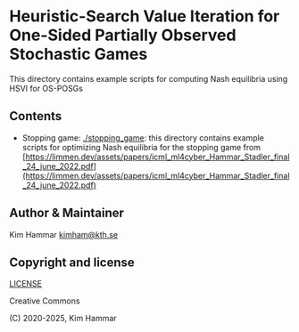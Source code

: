 # Heuristic-Search Value Iteration for One-Sided Partially Observed Stochastic Games

This directory contains example scripts for computing Nash equilibria using HSVI for OS-POSGs

## Contents 

- Stopping game: [./stopping_game](stopping_game): this directory contains example scripts for optimizing Nash equilibria for the stopping game from [https://limmen.dev/assets/papers/icml_ml4cyber_Hammar_Stadler_final_24_june_2022.pdf](https://limmen.dev/assets/papers/icml_ml4cyber_Hammar_Stadler_final_24_june_2022.pdf)

## Author & Maintainer

Kim Hammar <kimham@kth.se>

## Copyright and license

[LICENSE](../../../LICENSE.md)

Creative Commons

(C) 2020-2025, Kim Hammar